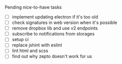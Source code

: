 Pending nice-to-have tasks
- [ ] implement updating electron if it's too old
- [ ] check signatures in web version when it's possible
- [ ] remove dropbox lib and use v2 endpoints
- [ ] subscribe to notifications from storages
- [ ] setup ci
- [ ] replace jshint with eslint
- [ ] lint html and scss
- [ ] find out why zepto doesn't work for us